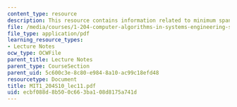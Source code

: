 ```yaml
---
content_type: resource
description: This resource contains information related to minimum spanning trees.
file: /media/courses/1-204-computer-algorithms-in-systems-engineering-spring-2010/ecbf088d8b500c663ba108d8175a741d_MIT1_204S10_lec11.pdf
file_type: application/pdf
learning_resource_types:
- Lecture Notes
ocw_type: OCWFile
parent_title: Lecture Notes
parent_type: CourseSection
parent_uid: 5c600c3e-8c80-e984-8a10-ac99c18efd48
resourcetype: Document
title: MIT1_204S10_lec11.pdf
uid: ecbf088d-8b50-0c66-3ba1-08d8175a741d
---
```

